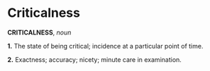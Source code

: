 # Criticalness

**CRITICALNESS**, _noun_

**1.** The state of being critical; incidence at a particular point of time.

**2.** Exactness; accuracy; nicety; minute care in examination.